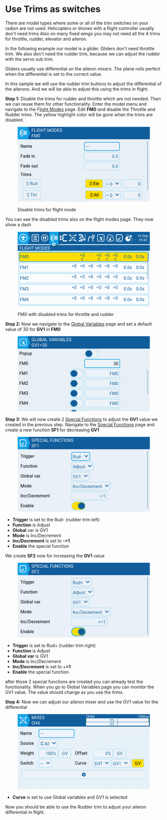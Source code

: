 # Use Trims as switches

There are model types where some or all of the trim switches on your radion are not used. Helicopters or drones with a flight controller usually don't need trims  Also on many fixed wings you may not need all the 4 trims for throttle, rudder, elevator and aileron.

In the following example our model is a glider. Gliders don't need throttle trim. We also don't need the rudder trim, because we can adjust the rudder with the servo sub trim.

Gliders usually use differential on the aileron mixers. The plane rolls perfect when the differential is set to the correct value.

In this sample we will use the rudder trim buttons to adjust the differential of the ailerons. And we will be able to adjust this using the trims in flight.

**Step 1:** Disable the trims for rudder and throttle which are not needed. Then we can reuse them for other functionality. Enter the model menu and navigate to the F[light Modes](../color-radios/model-settings/flight-modes.md) page. Edit **FM0** and disable the Throttle and Rudder trims. The yellow highlight color will be gone when the trims are disabled.

<figure><img src="../.gitbook/assets/howto-trims-as-switches-fm0-disable-trims.png" alt=""><figcaption><p>Disable trims for flight mode</p></figcaption></figure>

You can see the disabled trims also on the flight modes page. They now show a dash

<figure><img src="../.gitbook/assets/howto-trims-as-switches-fm0-disabled-trims.png" alt=""><figcaption><p>FM0 with disabled trims for throttle and rudder</p></figcaption></figure>

**Step 2:** Now we navigate to the [Global Variables](../color-radios/model-settings/global-variables.md) page and set a default value of 30 for **GV1** in **FM0**

<figure><img src="../.gitbook/assets/howto-trims-as-switches-gv1.png" alt=""><figcaption></figcaption></figure>

**Step 3:** We will now create 2 [Special Functions](../color-radios/model-settings/special-functions.md) to adjust the **GV1** value we created in the previous step. Navigate to the [Special Functions](../color-radios/model-settings/special-functions.md) page and create a new function **SF1** for decreasing **GV1**

<figure><img src="../.gitbook/assets/howto-trims-as-switches-sf1.png" alt=""><figcaption></figcaption></figure>

* **Trigger** is set to the Rud-  (rudder trim left)
* **Function** is Adjust
* **Global** var is GV1
* **Mode** is Inc/Decrement
* **Inc/Decrement** is set to **-=1**
* **Enable** the special function

We create **SF2** now for increasing the **GV1** value

<figure><img src="../.gitbook/assets/howto-trims-as-switches-sf2.png" alt=""><figcaption></figcaption></figure>

* **Trigger** is set to Rud+ (rudder trim right)
* **Function** is Adjust
* **Global var** is GV1
* **Mode** is Inc/Decrement
* **Inc/Decrement** is set to +**=1**
* **Enable** the special function

after those 2 special functions are created you can already test the functionality. When you go to Global Variables page you can monitor the GV1 value. The value should change as  you use the trims.

**Step 4:** Now we can adjust our aileron mixer and use the GV1 value for the differential

<figure><img src="../.gitbook/assets/howto-trims-as-switches-ail-mix.png" alt=""><figcaption></figcaption></figure>

* **Curve** is set to use Global variables and GV1 is selected

Now you should be able to use the Rudder trim to adjust your aileron differential in flight.